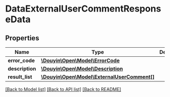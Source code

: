# DataExternalUserCommentResponseData

## Properties
Name | Type | Description | Notes
------------ | ------------- | ------------- | -------------
**error_code** | [**\Douyin\Open\Model\ErrorCode**](ErrorCode.md) |  | 
**description** | [**\Douyin\Open\Model\Description**](Description.md) |  | 
**result_list** | [**\Douyin\Open\Model\ExternalUserComment[]**](ExternalUserComment.md) |  | [optional] 

[[Back to Model list]](../../README.md#documentation-for-models) [[Back to API list]](../../README.md#documentation-for-api-endpoints) [[Back to README]](../../README.md)

